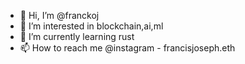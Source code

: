 - 👋 Hi, I’m @franckoj
- 👀 I’m interested in blockchain,ai,ml
- 🌱 I’m currently learning rust
- 📫 How to reach me @instagram - francisjoseph.eth

<!---
franckoj/franckoj is a ✨ special ✨ repository because its `README.md` (this file) appears on your GitHub profile.
You can click the Preview link to take a look at your changes.
--->
